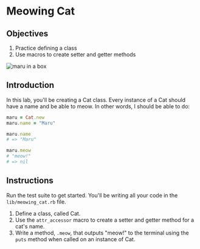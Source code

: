 # Meowing Cat

## Objectives

1. Practice defining a class
2. Use macros to create setter and getter methods

![maru in a box](http://readme-pics.s3.amazonaws.com/tumblr_lm841mjEdz1qibxp4o1_500.jpg)

## Introduction

In this lab, you'll be creating a Cat class. Every instance of a Cat should have
a name and be able to meow. In other words, I should be able to do:

```ruby
maru = Cat.new
maru.name = "Maru"

maru.name
# => "Maru"

maru.meow
# "meow!"
# => nil
```

## Instructions

Run the test suite to get started. You'll be writing all your code in the `lib/meowing_cat.rb` file.

1. Define a class, called Cat.
2. Use the `attr_accessor` macro to create a setter and getter method for a cat's name.
3. Write a method, `.meow`, that outputs "meow!" to the terminal using the `puts` method when called on an instance of Cat.
